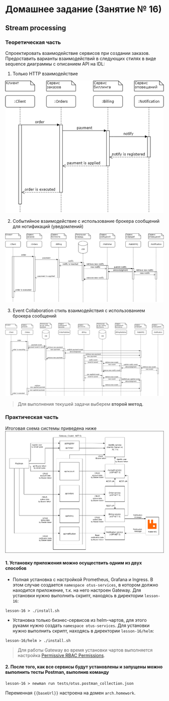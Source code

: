 # Домашнее задание (Занятие № 16)

## Stream processing

### Теоретическая часть

Спроектировать взаимодействие сервисов при создании заказов. Предоставить варианты взаимодействий в следующих стилях в виде sequence диаграммы с описанием API на IDL:

1. Только HTTP взаимодействие

![HTTP взаимодействие](img/theory-http-collaboration.png)

2. Cобытийное взаимодействие с использование брокера сообщений для нотификаций (уведомлений)

![Комбинированное взаимодействие](img/theory-http-event-collaboration.png)

3. Event Collaboration cтиль взаимодействия с использованием брокера сообщений

![Событийное взаимодействие](img/theory-event-collaboration.png)

> Для выполнения текушей задачи выберем **второй метод**.

### Практическая часть

Итоговая схема системы приведена ниже
![Схема архитектуры системы](img/practise-scheme.png)

#### 1. Установку приложения можно осуществить одним из двух способов

- Полная установка с настройкой Prometheus, Grafana и Ingress. В этом случае создается `namespace otus-services`, в котором должно находится приложение, т.к. на него настроен Gateway. Для установки нужно выполнить скрипт, находясь в директории `lesson-16`:

```shell
lesson-16 > ./install.sh
```

- Установка только бизнес-сервисов из helm-чартов, для этого руками нужно создать `namespace otus-services`. Для установки нужно выполнить скрипт, находясь в директории `lesson-16/helm`:

```shell
lesson-16/helm > ./install.sh
```

> Для работы Gateway во время установки чартов выполняется настройка [Permissive RBAC Permissions](https://kubernetes.io/docs/reference/access-authn-authz/rbac/#permissive-rbac-permissions).

#### 2. После того, как все сервисы будут установлены и запущены можно выполнить тесты Postman, выполнив команду

```shell
lesson-16 > newman run tests/otus.postman_collection.json
```

Переменная `{{baseUrl}}` настроена на домен `arch.homework`.
